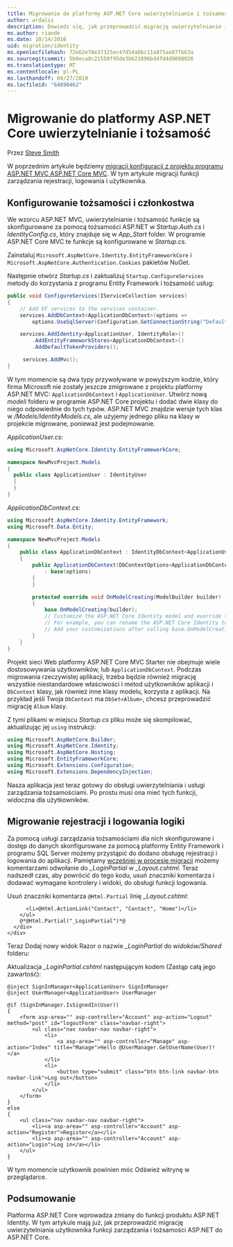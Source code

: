 ```yaml
---
title: Migrowanie do platformy ASP.NET Core uwierzytelnianie i tożsamość
author: ardalis
description: Dowiedz się, jak przeprowadzić migrację uwierzytelnianie i tożsamość z projektu programu ASP.NET MVC do projektu programu ASP.NET Core MVC.
ms.author: riande
ms.date: 10/14/2016
uid: migration/identity
ms.openlocfilehash: 72e62e78e37325ec47d54abbc11a875ae87fb63a
ms.sourcegitcommit: 5b0eca8c21550f95de3bb21096bd4fd4d9098026
ms.translationtype: MT
ms.contentlocale: pl-PL
ms.lasthandoff: 04/27/2019
ms.locfileid: "64898462"
---
```

# <a name="migrate-authentication-and-identity-to-aspnet-core"></a>Migrowanie do platformy ASP.NET Core uwierzytelnianie i tożsamość

Przez [Steve Smith](https://ardalis.com/)

W poprzednim artykule będziemy [migracji konfiguracji z projektu programu ASP.NET MVC ASP.NET Core MVC](xref:migration/configuration). W tym artykule migracji funkcji zarządzania rejestracji, logowania i użytkownika.

## <a name="configure-identity-and-membership"></a>Konfigurowanie tożsamości i członkostwa

We wzorcu ASP.NET MVC, uwierzytelnianie i tożsamość funkcje są skonfigurowane za pomocą tożsamości ASP.NET w *Startup.Auth.cs* i *IdentityConfig.cs*, który znajduje się w *App_Start* folder. W programie ASP.NET Core MVC te funkcje są konfigurowane w *Startup.cs*.

Zainstaluj `Microsoft.AspNetCore.Identity.EntityFrameworkCore` i `Microsoft.AspNetCore.Authentication.Cookies` pakietów NuGet.

Następnie otwórz *Startup.cs* i zaktualizuj `Startup.ConfigureServices` metody do korzystania z programu Entity Framework i tożsamość usług:

```csharp
public void ConfigureServices(IServiceCollection services)
{
    // Add EF services to the services container.
    services.AddDbContext<ApplicationDbContext>(options =>
        options.UseSqlServer(Configuration.GetConnectionString("DefaultConnection")));

    services.AddIdentity<ApplicationUser, IdentityRole>()
        .AddEntityFrameworkStores<ApplicationDbContext>()
        .AddDefaultTokenProviders();

     services.AddMvc();
}
```

W tym momencie są dwa typy przywoływane w powyższym kodzie, który firma Microsoft nie zostały jeszcze zmigrowane z projektu platformy ASP.NET MVC: `ApplicationDbContext` i `ApplicationUser`. Utwórz nową *modeli* folderu w programie ASP.NET Core projektu i dodać dwie klasy do niego odpowiednie do tych typów. ASP.NET MVC znajdzie wersje tych klas w */Models/IdentityModels.cs*, ale użyjemy jednego pliku na klasy w projekcie migrowane, ponieważ jest podejmowanie.

*ApplicationUser.cs*:

```csharp
using Microsoft.AspNetCore.Identity.EntityFrameworkCore;

namespace NewMvcProject.Models
{
  public class ApplicationUser : IdentityUser
  {
  }
}
```

*ApplicationDbContext.cs*:

```csharp
using Microsoft.AspNetCore.Identity.EntityFramework;
using Microsoft.Data.Entity;

namespace NewMvcProject.Models
{
    public class ApplicationDbContext : IdentityDbContext<ApplicationUser>
    {
        public ApplicationDbContext(DbContextOptions<ApplicationDbContext> options)
            : base(options)
        {
        }

        protected override void OnModelCreating(ModelBuilder builder)
        {
            base.OnModelCreating(builder);
            // Customize the ASP.NET Core Identity model and override the defaults if needed.
            // For example, you can rename the ASP.NET Core Identity table names and more.
            // Add your customizations after calling base.OnModelCreating(builder);
        }
    }
}
```

Projekt sieci Web platformy ASP.NET Core MVC Starter nie obejmuje wiele dostosowywania użytkowników, lub `ApplicationDbContext`. Podczas migrowania rzeczywistej aplikacji, trzeba będzie również migrację wszystkie niestandardowe właściwości i metod użytkowników aplikacji i `DbContext` klasy, jak również inne klasy modelu, korzysta z aplikacji. Na przykład jeśli Twoja `DbContext` ma `DbSet<Album>`, chcesz przeprowadzić migrację `Album` klasy.

Z tymi plikami w miejscu *Startup.cs* pliku może się skompilować, aktualizując jej `using` instrukcji:

```csharp
using Microsoft.AspNetCore.Builder;
using Microsoft.AspNetCore.Identity;
using Microsoft.AspNetCore.Hosting;
using Microsoft.EntityFrameworkCore;
using Microsoft.Extensions.Configuration;
using Microsoft.Extensions.DependencyInjection;
```

Nasza aplikacja jest teraz gotowy do obsługi uwierzytelniania i usługi zarządzania tożsamościami. Po prostu musi ona mieć tych funkcji, widoczna dla użytkowników.

## <a name="migrate-registration-and-login-logic"></a>Migrowanie rejestracji i logowania logiki

Za pomocą usługi zarządzania tożsamościami dla nich skonfigurowane i dostęp do danych skonfigurowane za pomocą platformy Entity Framework i programu SQL Server możemy przystąpić do dodano obsługę rejestracji i logowania do aplikacji. Pamiętamy [wcześniej w procesie migracji](xref:migration/mvc#migrate-the-layout-file) możemy komentarzami odwołanie do *_LoginPartial* w *_Layout.cshtml*. Teraz nadszedł czas, aby powrócić do tego kodu, usuń znaczniki komentarza i dodawać wymagane kontrolery i widoki, do obsługi funkcji logowania.

Usuń znaczniki komentarza `@Html.Partial` linię *_Layout.cshtml*:

```cshtml
      <li>@Html.ActionLink("Contact", "Contact", "Home")</li>
    </ul>
    @*@Html.Partial("_LoginPartial")*@
  </div>
</div>
```

Teraz Dodaj nowy widok Razor o nazwie *_LoginPartial* do *widoków/Shared* folderu:

Aktualizacja *_LoginPartial.cshtml* następującym kodem (Zastąp całą jego zawartość):

```cshtml
@inject SignInManager<ApplicationUser> SignInManager
@inject UserManager<ApplicationUser> UserManager

@if (SignInManager.IsSignedIn(User))
{
    <form asp-area="" asp-controller="Account" asp-action="Logout" method="post" id="logoutForm" class="navbar-right">
        <ul class="nav navbar-nav navbar-right">
            <li>
                <a asp-area="" asp-controller="Manage" asp-action="Index" title="Manage">Hello @UserManager.GetUserName(User)!</a>
            </li>
            <li>
                <button type="submit" class="btn btn-link navbar-btn navbar-link">Log out</button>
            </li>
        </ul>
    </form>
}
else
{
    <ul class="nav navbar-nav navbar-right">
        <li><a asp-area="" asp-controller="Account" asp-action="Register">Register</a></li>
        <li><a asp-area="" asp-controller="Account" asp-action="Login">Log in</a></li>
    </ul>
}
```

W tym momencie użytkownik powinien móc Odśwież witrynę w przeglądarce.

## <a name="summary"></a>Podsumowanie

Platforma ASP.NET Core wprowadza zmiany do funkcji produktu ASP.NET Identity. W tym artykule mają już, jak przeprowadzić migrację uwierzytelniania użytkownika funkcji zarządzania i tożsamości ASP.NET do ASP.NET Core.
